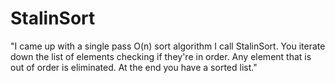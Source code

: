 # StalinSort
"I came up with a single pass O(n) sort algorithm I call StalinSort. You iterate down the list of elements checking if they're in order. Any element that is out of order is eliminated. At the end you have a sorted list."

